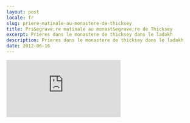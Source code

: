 ```yaml
---
layout: post
locale: fr
slug: priere-matinale-au-monastere-de-thicksey
title: Pri&egrave;re matinale au monast&egrave;re de Thicksey
excerpt: Prieres dans le monastere de thicksey dans le ladakh
description: Prieres dans le monastere de thicksey dans le ladakh
date: 2012-06-16
---
```


<div class="embed-container">
    <iframe src="http://player.vimeo.com/video/49888149" frameborder="0" webkitAllowFullScreen mozallowfullscreen allowFullScreen></iframe>
</div>
